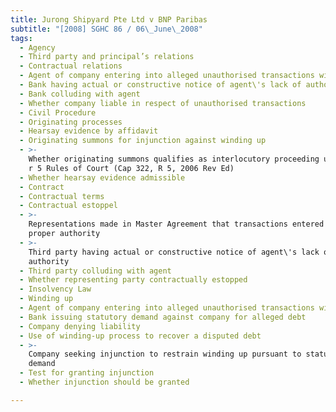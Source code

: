 ```yaml
---
title: Jurong Shipyard Pte Ltd v BNP Paribas
subtitle: "[2008] SGHC 86 / 06\_June\_2008"
tags:
  - Agency
  - Third party and principal’s relations
  - Contractual relations
  - Agent of company entering into alleged unauthorised transactions with bank
  - Bank having actual or constructive notice of agent\'s lack of authority
  - Bank colluding with agent
  - Whether company liable in respect of unauthorised transactions
  - Civil Procedure
  - Originating processes
  - Hearsay evidence by affidavit
  - Originating summons for injunction against winding up
  - >-
    Whether originating summons qualifies as interlocutory proceeding under O 41
    r 5 Rules of Court (Cap 322, R 5, 2006 Rev Ed)
  - Whether hearsay evidence admissible
  - Contract
  - Contractual terms
  - Contractual estoppel
  - >-
    Representations made in Master Agreement that transactions entered into with
    proper authority
  - >-
    Third party having actual or constructive notice of agent\'s lack of
    authority
  - Third party colluding with agent
  - Whether representing party contractually estopped
  - Insolvency Law
  - Winding up
  - Agent of company entering into alleged unauthorised transactions with bank
  - Bank issuing statutory demand against company for alleged debt
  - Company denying liability
  - Use of winding-up process to recover a disputed debt
  - >-
    Company seeking injunction to restrain winding up pursuant to statutory
    demand
  - Test for granting injunction
  - Whether injunction should be granted

---
```


